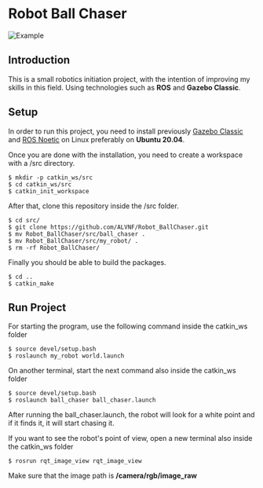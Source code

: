 # Robot Ball Chaser
![Example](https://github.com/ALVNF/Robot_BallChaser/blob/main/robot.gif)
## Introduction
This is a small robotics initiation project, with the intention of improving my skills in this field.
Using technologies such as **ROS** and **Gazebo Classic**.

## Setup
In order to run this project, you need to install previously [Gazebo Classic](https://classic.gazebosim.org/tutorials?tut=install_ubuntu) and [ROS Noetic](http://wiki.ros.org/noetic/Installation/Ubuntu) on Linux preferably on **Ubuntu 20.04**.

Once you are done with the installation, you need to create a workspace with a /src directory.
```console
$ mkdir -p catkin_ws/src
$ cd catkin_ws/src
$ catkin_init_workspace
```
After that, clone this repository inside the /src folder.
```console
$ cd src/
$ git clone https://github.com/ALVNF/Robot_BallChaser.git
$ mv Robot_BallChaser/src/ball_chaser .
$ mv Robot_BallChaser/src/my_robot/ .
$ rm -rf Robot_BallChaser/
```
Finally you should be able to build the packages.
```console
$ cd ..
$ catkin_make
```
## Run Project
For starting the program, use the following command inside the catkin_ws folder
```console
$ source devel/setup.bash
$ roslaunch my_robot world.launch
```

On another terminal, start the next command also inside the catkin_ws folder
```console
$ source devel/setup.bash
$ roslaunch ball_chaser ball_chaser.launch
```
After running the ball_chaser.launch, the robot will look for a white point and if it finds it, it will start chasing it.

If you want to see the robot's point of view, open a new terminal also inside the catkin_ws folder
```console
$ rosrun rqt_image_view rqt_image_view
```
Make sure that the image path is **/camera/rgb/image_raw**
